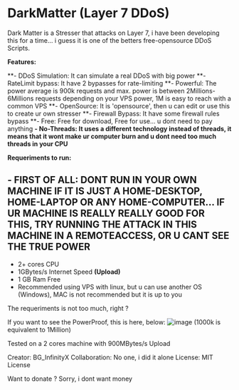 # DarkMatter (Layer 7 DDoS)

Dark Matter is a Stresser that attacks on Layer 7, i have been developing this for a time... i guess it is one of the betters free-opensource DDoS Scripts.

**Features:**

**- DDoS Simulation: It can simulate a real DDoS with big power
**- RateLimit bypass: It have 2 bypasses for rate-limiting
**- Powerful: The power average is 900k requests and max. power is between 2Millions-6Millions requests depending on your VPS power, 1M is easy to reach with a common VPS
**- OpenSource: It is 'opensource', then u can edit or use this to create ur own stresser
**- Firewall Bypass: It have some firewall rules bypass
**- Free: Free for download, Free for use... u dont need to pay anything
**- No-Threads: It uses a different technology instead of threads, it means that it wont make ur computer burn and u dont need too much threads in your CPU**

**Requeriments to run:**

**- FIRST OF ALL: DONT RUN IN YOUR OWN MACHINE IF IT IS JUST A HOME-DESKTOP, HOME-LAPTOP OR ANY HOME-COMPUTER... IF UR MACHINE IS REALLY REALLY GOOD FOR THIS, TRY RUNNING THE ATTACK IN THIS MACHINE IN A REMOTEACCESS, OR U CANT SEE THE TRUE POWER**
---------------------------------------------
- 2+ cores CPU
- 1GBytes/s Internet Speed **(Upload)**
- 1 GB Ram Free
- Recommended using VPS with linux, but u can use another OS (Windows), MAC is not recommended but it is up to you


The requeriments is not too much, right ?

If you want to see the PowerProof, this is here, below:
![image](https://user-images.githubusercontent.com/84208271/118342761-3988f500-b4fb-11eb-9d5b-bea2044993af.png)
(1000k is equivalent to 1Million)

Tested on a 2 cores machine with 900MBytes/s Upload


Creator: BG_InfinityX
Collaboration: No one, i did it alone
License: MIT License

Want to donate ?
Sorry, i dont want money
